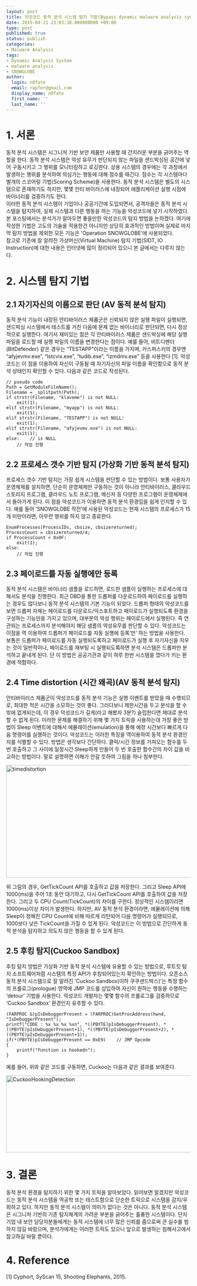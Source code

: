 ```yaml
---
layout: post
title: 악성코드 동적 분석 시스템 탐지 기법(Bypass dynamic malware analysis system)
date: 2015-04-21 23:03:38.000000000 +09:00
type: post
published: true
status: publish
categories:
- Malware Analysis
tags:
- Dynamic Analysis System
- malware analysis
- SNOWGLOBE
author:
  login: n0fate
  email: rapfer@gmail.com
  display_name: n0fate
  first_name: ''
  last_name: ''
---
```

<h1 id="동적-분석-시스템-탐지-기법">1. 서론<br />
<a href="#동적-분석-시스템-탐지-기법" name="동적-분석-시스템-탐지-기법"></a></h1>
<p>동적 분석 시스템은 시그니처 기반 보안 제품만 사용할 때 간지러운 부분을 긁어주는 역할을 한다. 동적 분석 시스템은 악성 유무가 판단되지 않는 파일을 샌드박싱된 공간에 넣어 구동시키고 그 행위를 모니터링하고 로깅한다. 상용 시스템의 경우에는 각 과정에서 발생하는 행위를 분석하여 의심가는 행동에 대해 점수를 매긴다. 점수는 각 시스템마다 별개의 스코어링 기법(Scoring Scheme)을 사용한다. 동적 분석 시스템은 별도의 시스템으로 존재하기도 하지만, 몇몇 안티 바이러스에 내장되어 애플리케이션 실행 시점에 바이너리를 검증하기도 한다.<br />
이러한 동적 분석 시스템이 기업이나 공공기간에 도입되면서, 공격자들은 동적 분석 시스템을 탐지하여, 실제 시스템과 다른 행동을 하는 기능을 악성코드에 넣기 시작하였다. 본 포스팅에서는 분석가가 알아두면 좋을만한 악성코드의 탐지 방법을 논하겠다. 여기에 작성한 기법은 고도의 기술을 적용한건 아니지만 상당히 효과적인 방법이며 실제로 마지막 탐지 방법을 제외한 모든 기능은 'Operation SNOWGLOBE'에 사용되었다.<br />
참고로 기존에 잘 알려진 가상머신(Virtual Machine) 탐지 기법(SIDT, IO Instruction)에 대한 내용은 인터넷에 많이 정리되어 있으니 본 글에서는 다루지 않는다.</p>
<h1 id="2.-시스템-탐지-기법"><a href="#2.-시스템-탐지-기법" name="2.-시스템-탐지-기법"></a>2. 시스템 탐지 기법</h1>
<h2 id="2.1-자기자신의-이름으로-판단-(av-동적-분석-탐지)"><a href="#2.1-자기자신의-이름으로-판단-(av-동적-분석-탐지)" name="2.1-자기자신의-이름으로-판단-(av-동적-분석-탐지)"></a>2.1 자기자신의 이름으로 판단 (AV 동적 분석 탐지)</h2>
<p>동적 분석 기능이 내장된 안티바이러스 제품군은 신뢰되지 않은 실행 파일이 실행되면, 샌드박싱 시스템에서 테스트를 거친 다음에 문제 없는 바이너리로 판단되면, 다시 정상적으로 실행한다. 여기서 재미있는 점은 각 안티바이러스 제품은 샌드박싱에 해당 실행 파일을 로드할 때 실행 파일의 이름을 변경한다는 점이다. 예를 들어, 비트디펜더(BitDefender) 같은 경우는 “TESTAPP”이라는 이름을 가지며, 카스퍼스키의 경우엔 “afyjevmv.exe”, “lstcvix.exe”, “tudib.exe”, “izmdmv.exe” 등을 사용한다 [1]. 악성코드는 이 점을 이용하여 자신이 구동될 때 자기자신의 파일 이름을 확인함으로 동적 분석 상태인지 확인할 수 있다. 다음과 같은 코드로 작성된다.</p>
<pre><code>// pseudo code
Path = GetModuleFileName();
Filename = _splitpath(Path);
if strstr(Filename, "klaveme") is not NULL:
    exit(1);
elif strstr(Filename, "myapp") is not NULL:
    exit(1);
elif strstr(Filename, "TESTAPP") is not NULL:
    exit(1);
elif strstr(Filename, "afyjevmv.exe") is not NULL:
    exit(1);
else:    // is NULL
    // 작업 진행
</code></pre>
<h2></h2>
<h2 id="2.2-프로세스-갯수-기반-탐지-(가상화-기반-동적-분석-탐지)"><a href="#2.2-프로세스-갯수-기반-탐지-(가상화-기반-동적-분석-탐지)" name="2.2-프로세스-갯수-기반-탐지-(가상화-기반-동적-분석-탐지)"></a>2.2 프로세스 갯수 기반 탐지 (가상화 기반 동적 분석 탐지)</h2>
<p>프로세스 갯수 기반 탐지는 가장 쉽게 시스템을 판단할 수 있는 방법이다. 보통 사용자가 운영체제를 설치하면, 단순히 운영체제만 구동하는 것이 아니라 안티바이러스, 클라우드 스토리지 프로그램, 클라우드 노트 프로그램, 메신저 등 다양한 프로그램이 운영체제에서 돌아가게 된다. 이 점을 악성코드가 이용하면 동적 분석 환경임을 쉽게 인지할 수 있다. 예를 들어 ‘SNOWGLOBE 작전’에 사용된 악성코드는 현재 시스템의 프로세스가 15개 미만이라면, 아무런 행위를 하지 않고 종료한다.</p>
<pre><code>EnumProcesses(ProcessIDs, cbsize, cbsizereturned);
ProcessCount = cbsizereturned/4;
if ProcessCount &lt; 0x0F:
    exit(1);
else:
    // 작업 진행
</code></pre>
<h2></h2>
<h2 id="2.3-페이로드를-자동-실행에만-등록"><a href="#2.3-페이로드를-자동-실행에만-등록" name="2.3-페이로드를-자동-실행에만-등록"></a>2.3 페이로드를 자동 실행에만 등록</h2>
<p>동적 분석 시스템은 바이너리 샘플을 로드하면, 로드한 샘플이 실행하는 프로세스에 대해서도 분석을 진행한다. 최근 DBD을 통한 드롭퍼를 다운로드하여 페이로드를 실행하는 경우도 많다보니 동적 분석 시스템의 기본 기능이 되었다. 드롭퍼 형태의 악성코드를 보면 드롭퍼 자체는 페이로드를 다운로드/익스포트하고 페이로드가 실행되도록 환경을 구성하는 기능만을 가지고 있으며, 대부분의 악성 행위는 페이로드에서 실행된다. 즉 연관되는 프로세스까지 분석해야지 해당 샘플의 악성유무를 판단할 수 있다. 악성코드는 이점을 역 이용하여 드롭퍼가 페이로드를 자동 실행에 등록’만’ 하는 방법을 사용한다. 보통은 드롭퍼가 페이로드를 자동 실행되도록하고 페이로드가 실행 후 자기자신을 지우는 것이 일반적이나, 페이로드를 재부팅 시 실행되도록하면 분석 시스템은 드롭퍼만 분석하고 끝내게 된다. 단 이 방법은 공공기관과 같이 하루 한번 시스템을 껐다가 키는 환경에 적합하다.</p>
<h3></h3>
<h2 id="2.4-time-distortion-(시간-왜곡)(av-동적-분석-탐지)"><a href="#2.4-time-distortion-(시간-왜곡)(av-동적-분석-탐지)" name="2.4-time-distortion-(시간-왜곡)(av-동적-분석-탐지)"></a>2.4 Time distortion (시간 왜곡)(AV 동적 분석 탐지)</h2>
<p>안티바이러스 제품군이 악성코드를 동적 분석 기능은 실행 이벤트를 받았을 때 수행되므로, 최대한 적은 시간을 소모하는 것이 좋다. 그러다보니 제한시간을 두고 분석을 할 수 밖에 없게되는데, 이 경우 악성코드가 길게(라고 해봤자 3분?) 슬립한다면 제대로 분석할 수 없게 된다. 이러한 문제를 해결하기 위해 몇 가지 트릭을 사용하는데 가장 좋은 방법이 Sleep 이벤트에 대해서 에뮬레이션(emulation)을 통해 예정 시간보다 빠르게 다음 명령어를 실행하는 것이다. 악성코드는 이러한 특징을 역이용하여 동적 분석 환경인지를 식별할 수 있다. 방법은 생각보다 간단하다. 클럭/시간 정보를 가져오는 함수를 두 번 호출하고 그 사이에 일정시간 Sleep하게 만들어 두 번 호출한 함수간의 차이 값을 비교하는 방법이다. 말로 설명하면 이해가 안갈 듯하여 그림을 하나 첨부한다.</p>
<p><img class="aligncenter wp-image-1428 size-full" src="{{ site.baseurl }}/assets/timedistortion.png" alt="timedistortion" width="827" height="307" /></p>
<p>위 그림의 경우, GetTickCount API를 호출하고 값을 저장한다. 그리고 Sleep API에 1000(ms)을 주어 1초 동안 대기하고, 다시 GetTickCount API를 호출하여 값을 저장한다. 그리고 두 CPU Count(TickCount)의 차이를 구한다. 정상적인 시스템이라면 1000(ms)이상 차이가 발생한다. 하지만, AV 동적 분석 환경이라면, 에뮬레이션에 의해 Sleep이 정해진 CPU Count에 비해 따르게 리턴되어 다음 명령어가 실행되므로, 1000보다 낮은 TickCount을 가질 수 있게 된다. 악성코드는 이 방법으로 간단하게 동적 분석을 탐지하고 의도치 않은 행동을 할 수 있게 된다.</p>
<h2></h2>
<h2 id="2.5-후킹-탐지(cuckoo-sandbox)"><a href="#2.5-후킹-탐지(cuckoo-sandbox)" name="2.5-후킹-탐지(cuckoo-sandbox)"></a>2.5 후킹 탐지(Cuckoo Sandbox)</h2>
<p>후킹 탐지 방법은 가상화 기반 동적 분석 시스템에 유용할 수 있는 방법으로, 루트킷 탐지 소프트웨어처럼 시스템의 특정 API가 후킹되어있는지 확인하는 방법이다. 오픈소스 동적 분석 시스템으로 잘 알려진 ‘Cuckoo Sandbox(이하 쿠쿠샌드박스)’는 특정 함수의 프롤로그(prologue) 영역에 JMP 코드를 삽입하여 자신이 원하는 행동을 수행하는 ‘detour’ 기법을 사용한다. 악성코드 개발자는 몇몇 함수의 프롤로그를 검증하므로 ‘Cuckoo Sandbox’ 환경인지 유추할 수 있다.</p>
<pre><code>(FARPROC &amp;)pIsDebuggerPresent = (FARPROC)GetProcAddress(hwnd, "IsDebuggerPresent");
printf("CODE : %x %x %x %xn", *((PBYTE)pIsDebuggerPresent), *((PBYTE)pIsDebuggerPresent+1), *((PBYTE)pIsDebuggerPresent+2), *((PBYTE)pIsDebuggerPresent+3));
if(*(PBYTE)pIsDebuggerPresent == 0xE9)    // JMP Opcode
{
    printf("Function is hookedn");
}
</code></pre>
<p>예를 들어, 위와 같은 코드를 구동하면, Cuckoo는 다음과 같은 결과를 보여준다.</p>
<p><img class="aligncenter wp-image-1427 size-full" src="{{ site.baseurl }}/assets/CuckooHookingDetection.png" alt="CuckooHookingDetection" width="824" height="210" /></p>
<h2></h2>
<h1 id="3.-결론"><a href="#3.-결론" name="3.-결론"></a>3. 결론</h1>
<p>동적 분석 환경을 탐지하기 위한 몇 가지 트릭을 알아보았다. 읽어보면 알겠지만 악성코드는 동적 분석 시스템을 역공학 또는 테스트함으로 단순한 트릭으로 시스템을 감지/우회하고 있다. 하지만 동적 분석 시스템이 의미가 없다는 것은 아니다. 동적 분석 시스템은 시그니처 기반의 기존 탐지체계의 가려운 부분을 긁어주는 훌륭한 시스템이다. 단지 기업 내 보안 담당자분들에게는 동적 시스템에 너무 많은 신뢰를 줌으로써 큰 실수를 범하지 않길 바랐으며, 분석가에게는 이러한 트릭도 있으니 앞으로 발생하는 침해사고에서 참고하길 바랄 뿐이다.</p>
<h1></h1>
<h1>4. Reference</h1>
<p>[1] Cyphort, SyScan 15, Shooting Elephants, 2015.</p>
